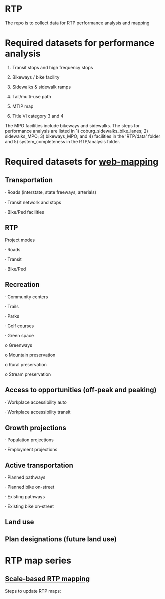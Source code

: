 # RTP
The repo is to collect data for RTP performance analysis and mapping

# Required datasets for performance analysis

1. Transit stops and high frequency stops

2. Bikeways / bike facility

3. Sidewalks & sidewalk ramps

4. Tail/multi-use path

5. MTIP map

6. Title VI category 3 and 4

The MPO facilities include bikeways and sidewalks. The steps for performance analysis are listed in 1) coburg_sidewalks_bike_lanes; 2) sidewalks_MPO; 3) bikeways_MPO; and 4) facilities in the 'RTP/data' folder and 5) system_completeness in the RTP/analysis folder.

# Required datasets for [web-mapping](https://arcg.is/0L8azS)
## Transportation

·        Roads (interstate, state freeways, arterials)

·        Transit network and stops

·        Bike/Ped facilities

## RTP

Project modes

·        Roads

·        Transit

·        Bike/Ped

## Recreation

·        Community centers 

·        Trails

·        Parks

·        Golf courses

·        Green space

o   Greenways

o   Mountain preservation

o   Rural preservation

o   Stream preservation
 
 
## Access to opportunities (off-peak and peaking)

·        Workplace accessibility auto

·        Workplace accessibility transit

## Growth projections

·        Population projections

·        Employment projections

## Active transportation

·        Planned pathways

·        Planned bike on-street

·        Existing pathways

·        Existing bike on-street

## Land use

## Plan designations (future land use)

# RTP map series
## [Scale-based RTP mapping](https://arcg.is/yL0nb) 

Steps to update RTP maps:
